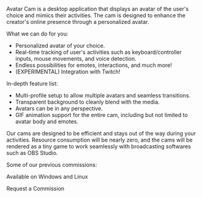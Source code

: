 Avatar Cam is a desktop application that displays an avatar of the user's choice and mimics their activities. The cam is designed to enhance the creator's online presence through a personalized avatar.

What we can do for you:

- Personalized avatar of your choice.
- Real-time tracking of user's activities such as keyboard/controller inputs, mouse movements, and voice detection.
- Endless possibilities for emotes, interactions, and much more!
- (EXPERIMENTAL) Integration with Twitch!

In-depth feature list:

- Multi-profile setup to allow multiple avatars and seamless transitions.
- Transparent background to cleanly blend with the media.
- Avatars can be in any perspective.
- GIF animation support for the entire cam, including but not limited to avatar body and emotes.

Our cams are designed to be efficient and stays out of the way during your activities. Resource consumption will be nearly zero, and the cams will be rendered as a tiny game to work seamlessly with broadcasting softwares such as OBS Studio.

Some of our previous commissions:

Available on Windows and Linux

Request a Commission
